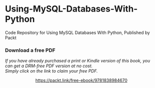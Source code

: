 # Using-MySQL-Databases-With-Python
Code Repository for Using MySQL Databases With Python, Published by Packt
### Download a free PDF

 <i>If you have already purchased a print or Kindle version of this book, you can get a DRM-free PDF version at no cost.<br>Simply click on the link to claim your free PDF.</i>
<p align="center"> <a href="https://packt.link/free-ebook/9781838984670">https://packt.link/free-ebook/9781838984670 </a> </p>